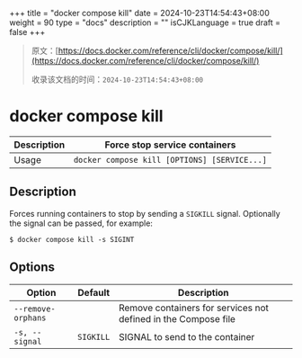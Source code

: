 +++
title = "docker compose kill"
date = 2024-10-23T14:54:43+08:00
weight = 90
type = "docs"
description = ""
isCJKLanguage = true
draft = false
+++

> 原文：[https://docs.docker.com/reference/cli/docker/compose/kill/](https://docs.docker.com/reference/cli/docker/compose/kill/)
>
> 收录该文档的时间：`2024-10-23T14:54:43+08:00`

# docker compose kill

| Description | Force stop service containers                |
| :---------- | -------------------------------------------- |
| Usage       | `docker compose kill [OPTIONS] [SERVICE...]` |

## Description

Forces running containers to stop by sending a `SIGKILL` signal. Optionally the signal can be passed, for example:



```console
$ docker compose kill -s SIGINT
```

## Options

| Option             | Default   | Description                                                  |
| ------------------ | --------- | ------------------------------------------------------------ |
| `--remove-orphans` |           | Remove containers for services not defined in the Compose file |
| `-s, --signal`     | `SIGKILL` | SIGNAL to send to the container                              |
